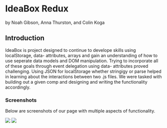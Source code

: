 # IdeaBox Redux

by Noah Gibson, Anna Thurston, and Colin Koga

## Introduction

IdeaBox is project designed to continue to develope skills using localStorage, data- attributes, arrays and gain an understanding of how to use seperate data models and DOM manipulation.  Trying to incorporate all of these goals through event delegation using data- attributes proved challenging.  Using JSON for localStorage whether stringigy or parse helped in learning about the interactions between two .js files. We were tasked with building out a given comp and designing and writing the functionality accordingly.

### Screenshots

Below are screenshots of our page with multiple aspects of functionality.

![](https://user-images.githubusercontent.com/49107377/58639998-5fd50c00-82b5-11e9-84c4-e0129351d031.png)
![](https://user-images.githubusercontent.com/49107377/58639995-5e0b4880-82b5-11e9-9b0d-245feeb82843.png)

